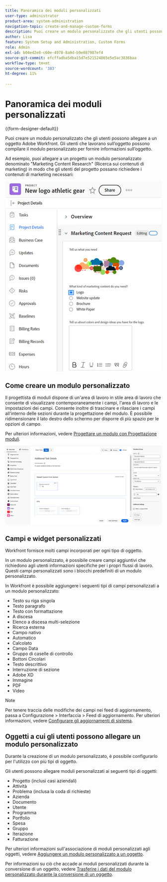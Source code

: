 ```yaml
---
title: Panoramica dei moduli personalizzati
user-type: administrator
product-area: system-administration
navigation-topic: create-and-manage-custom-forms
description: Puoi creare un modulo personalizzato che gli utenti possono allegare a un oggetto Adobe Workfront. Gli utenti che lavorano sull’oggetto possono compilare il modulo personalizzato per fornire informazioni sull’oggetto.
author: Lisa
feature: System Setup and Administration, Custom Forms
role: Admin
exl-id: b04ed2e8-c60e-4978-8a9d-b9e087987ef4
source-git-commit: efcffadba5dba15d7e521524865e5e5ac3836baa
workflow-type: tm+mt
source-wordcount: '383'
ht-degree: 11%

---
```


# Panoramica dei moduli personalizzati

<!--Audited: 12/2023-->

{{form-designer-default}}

Puoi creare un modulo personalizzato che gli utenti possono allegare a un oggetto Adobe Workfront. Gli utenti che lavorano sull’oggetto possono compilare il modulo personalizzato per fornire informazioni sull’oggetto.

Ad esempio, puoi allegare a un progetto un modulo personalizzato denominato &quot;Marketing Content Research&quot; (Ricerca sui contenuti di marketing) in modo che gli utenti del progetto possano richiedere i contenuti di marketing necessari:

![](assets/see-image-details-page.png)

## Come creare un modulo personalizzato

Il progettista di moduli dispone di un&#39;area di lavoro in stile area di lavoro che consente di visualizzare contemporaneamente i campi, l&#39;area di lavoro e le impostazioni dei campi. Consente inoltre di trascinare e rilasciare i campi all’interno delle sezioni durante la progettazione del modulo. È possibile ridimensionare il lato destro dello schermo per disporre di più spazio per le opzioni di campo.

Per ulteriori informazioni, vedere [Progettare un modulo con Progettazione moduli](/help/quicksilver/administration-and-setup/customize-workfront/create-manage-custom-forms/form-designer/design-a-form/design-a-form.md).

![Progettazione moduli di esempio](assets/form-designer-example.png)

## Campi e widget personalizzati

Workfront fornisce molti campi incorporati per ogni tipo di oggetto.

In un modulo personalizzato, è possibile creare campi aggiuntivi che richiedono agli utenti informazioni specifiche per i propri flussi di lavoro. Questi campi personalizzati sono i blocchi predefiniti di un modulo personalizzato.

In Workfront è possibile aggiungere i seguenti tipi di campi personalizzati a un modulo personalizzato:

* Testo su riga singola
* Testo paragrafo
* Testo con formattazione
* A discesa
* Elenco a discesa multi-selezione
* Ricerca esterna
* Campo nativo
* Automatico
* Calcolato
* Campo Data
* Gruppo di caselle di controllo
* Bottoni Circolari
* Testo descrittivo
* Interruzione di sezione
* Adobe XD
* Immagine
* PDF
* Video

>[!NOTE]
>
>Per tenere traccia delle modifiche dei campi nei feed di aggiornamento, passa a Configurazione > Interfaccia > Feed di aggiornamento. Per ulteriori informazioni, vedere [Configurare gli aggiornamenti di sistema](/help/quicksilver/administration-and-setup/set-up-workfront/system-tracked-update-feeds/configure-system-updates.md).

## Oggetti a cui gli utenti possono allegare un modulo personalizzato

Durante la creazione di un modulo personalizzato, è possibile configurarlo per l&#39;utilizzo con più tipi di oggetto.

Gli utenti possono allegare moduli personalizzati ai seguenti tipi di oggetti:

* Progetto (inclusi casi aziendali)
* Attività
* Problema (inclusa la coda di richieste)
* Azienda
* Documento
* Utente
* Programma
* Portfolio
* Spesa
* Gruppo
* Iterazione
* Fatturazione

Per ulteriori informazioni sull&#39;associazione di moduli personalizzati agli oggetti, vedere [Aggiungere un modulo personalizzato a un oggetto](../../../workfront-basics/work-with-custom-forms/add-a-custom-form-to-an-object.md).

Per informazioni su ciò che accade ai moduli personalizzati durante la conversione di un oggetto, vedere [Trasferire i dati del modulo personalizzato durante la conversione di un oggetto](/help/quicksilver/administration-and-setup/customize-workfront/create-manage-custom-forms/transfer-custom-form-data-larger-item.md).

